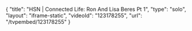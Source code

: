 {
    "title": "HSN | Connected Life: Ron And Lisa Beres Pt 1",
    "type": "solo",
    "layout": "iframe-static",
    "videoId": "123178255",
    "url": "\/tvpembed\/123178255"
}